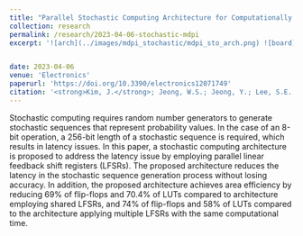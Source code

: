 ```yaml
---
title: "Parallel Stochastic Computing Architecture for Computationally Intensive Applications"
collection: research 
permalink: /research/2023-04-06-stochastic-mdpi
excerpt: '![arch](../images/mdpi_stochastic/mdpi_sto_arch.png) ![board](../images/mdpi_stochastic/mdpi_sto_lfsr.png)'


date: 2023-04-06
venue: 'Electronics'
paperurl: 'https://doi.org/10.3390/electronics12071749'
citation: '<strong>Kim, J.</strong>; Jeong, W.S.; Jeong, Y.; Lee, S.E. Parallel Stochastic Computing Architecture for Computationally Intensive Applications. Electronics 2023, 12, 1749.'
---
```

Stochastic computing requires random number generators to generate stochastic sequences that represent probability values. In the case of an 8-bit operation, a 256-bit length of a stochastic sequence is required, which results in latency issues. In this paper, a stochastic computing architecture is proposed to address the latency issue by employing parallel linear feedback shift registers (LFSRs). The proposed architecture reduces the latency in the stochastic sequence generation process without losing accuracy. In addition, the proposed architecture achieves area efficiency by reducing 69% of flip-flops and 70.4% of LUTs compared to architecture employing shared LFSRs, and 74% of flip-flops and 58% of LUTs compared to the architecture applying multiple LFSRs with the same computational time.

